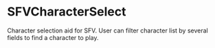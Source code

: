 # SFVCharacterSelect
Character selection aid for SFV. User can filter character list by several fields to find a character to play.
